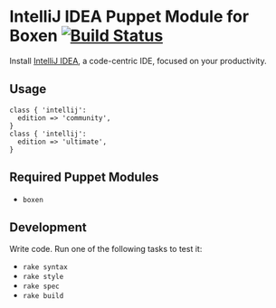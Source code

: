 # IntelliJ IDEA Puppet Module for Boxen [![Build Status](https://travis-ci.org/boxen/puppet-intellij.png?branch=master)](https://travis-ci.org/boxen/puppet-intellij)

Install [IntelliJ IDEA](http://www.jetbrains.com/idea/), a code-centric IDE, focused on your productivity.

## Usage

```puppet
class { 'intellij':
  edition => 'community',
}
class { 'intellij':
  edition => 'ultimate',
}
```

## Required Puppet Modules

* `boxen`

## Development

Write code. Run one of the following tasks to test it:
* `rake syntax`
* `rake style`
* `rake spec`
* `rake build`
